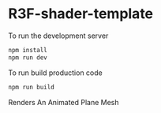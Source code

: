 # R3F-shader-template

To run the development server
```bash
npm install
npm run dev
```

To run build production code 
```bash
npm run build
```

Renders An Animated Plane Mesh
